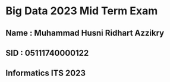 # Big Data 2023 Mid Term Exam
## Name  : Muhammad Husni Ridhart Azzikry
## SID   : 05111740000122
## Informatics ITS 2023
